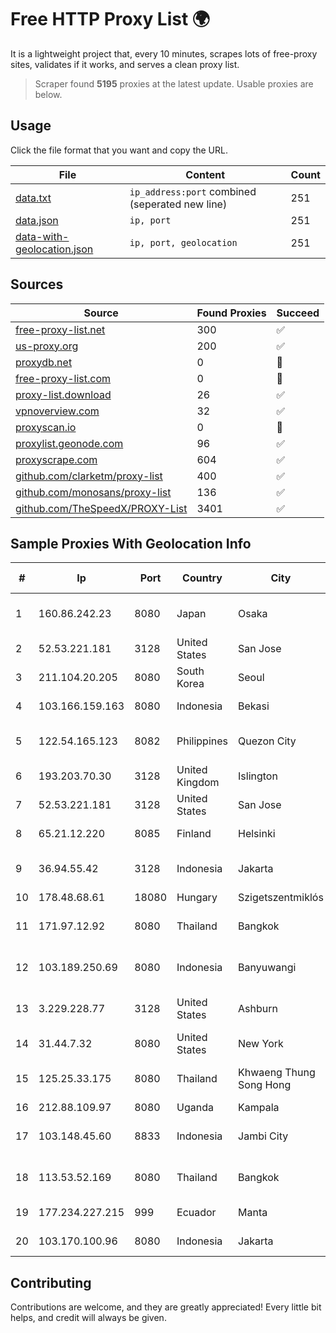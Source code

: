 
# Free HTTP Proxy List 🌍

It is a lightweight project that, every 10 minutes, scrapes lots of free-proxy sites, validates if it works, and serves a clean proxy list.


> Scraper found **5195** proxies at the latest update. Usable proxies are below.

## Usage

Click the file format that you want and copy the URL.


|File|Content|Count|
|----|-------|-----|
|[data.txt](https://raw.githubusercontent.com/themiralay/Proxy-List-World/master/data.txt)|`ip_address:port` combined (seperated new line)|251|
|[data.json](https://raw.githubusercontent.com/themiralay/Proxy-List-World/master/data.json)|`ip, port`|251|
|[data-with-geolocation.json](https://raw.githubusercontent.com/themiralay/Proxy-List-World/master/data-with-geolocation.json)|`ip, port, geolocation`|251|

## Sources

|Source|Found Proxies|Succeed|
|------|-------------|-------|
|[free-proxy-list.net](https://free-proxy-list.net)|300|✅|
|[us-proxy.org](https://www.us-proxy.org)|200|✅|
|[proxydb.net](http://proxydb.net)|0|🚫|
|[free-proxy-list.com](https://free-proxy-list.com/?page=&port=&type%5B%5D=http&type%5B%5D=https&up_time=0&search=Search)|0|🚫|
|[proxy-list.download](https://www.proxy-list.download/HTTP)|26|✅|
|[vpnoverview.com](https://vpnoverview.com/privacy/anonymous-browsing/free-proxy-servers)|32|✅|
|[proxyscan.io](https://www.proxyscan.io)|0|🚫|
|[proxylist.geonode.com](https://proxylist.geonode.com/api/proxy-list?limit=300&page=1&sort_by=lastChecked&sort_type=desc&protocols=http,https)|96|✅|
|[proxyscrape.com](https://api.proxyscrape.com/v2/?request=displayproxies&protocol=http&timeout=10000&country=all&ssl=all&anonymity=all)|604|✅|
|[github.com/clarketm/proxy-list](https://raw.githubusercontent.com/clarketm/proxy-list/master/proxy-list-raw.txt)|400|✅|
|[github.com/monosans/proxy-list](https://raw.githubusercontent.com/monosans/proxy-list/main/proxies/http.txt)|136|✅|
|[github.com/TheSpeedX/PROXY-List](https://raw.githubusercontent.com/TheSpeedX/PROXY-List/master/http.txt)|3401|✅|


## Sample Proxies With Geolocation Info

|#|Ip|Port|Country|City|Internet Service Provider|
|-|--|----|-------|----|-------------------------|
|1|160.86.242.23|8080|Japan|Osaka|Sony Network Communications Inc|
|2|52.53.221.181|3128|United States|San Jose|Amazon.com, Inc.|
|3|211.104.20.205|8080|South Korea|Seoul|Korea Telecom|
|4|103.166.159.163|8080|Indonesia|Bekasi|PT Timor Lintas Nusantara|
|5|122.54.165.123|8082|Philippines|Quezon City|Philippine Long Distance Telephone Co.|
|6|193.203.70.30|3128|United Kingdom|Islington|Sohonet Ripe|
|7|52.53.221.181|3128|United States|San Jose|Amazon.com, Inc.|
|8|65.21.12.220|8085|Finland|Helsinki|Hetzner Online GmbH|
|9|36.94.55.42|3128|Indonesia|Jakarta|PT. Telekomunikasi Indonesia|
|10|178.48.68.61|18080|Hungary|Szigetszentmiklós|UPC|
|11|171.97.12.92|8080|Thailand|Bangkok|True Internet Corporation CO. Ltd.|
|12|103.189.250.69|8080|Indonesia|Banyuwangi|PT Pandawa Lima Java Network|
|13|3.229.228.77|3128|United States|Ashburn|Amazon Technologies Inc.|
|14|31.44.7.32|8080|United States|New York|ITGLOBAL.COM NL B.V.|
|15|125.25.33.175|8080|Thailand|Khwaeng Thung Song Hong|TOT Public Company Limited|
|16|212.88.109.97|8080|Uganda|Kampala|MTN Uganda|
|17|103.148.45.60|8833|Indonesia|Jambi City|PT BUANA VISUALNET SENTRA|
|18|113.53.52.169|8080|Thailand|Bangkok|TOT Public Company Limited|
|19|177.234.227.215|999|Ecuador|Manta|Ufinet Panama S.A.|
|20|103.170.100.96|8080|Indonesia|Jakarta|Subnet Data Nusantara|



## Contributing

Contributions are welcome, and they are greatly appreciated! Every
little bit helps, and credit will always be given.


